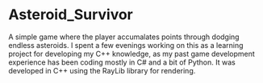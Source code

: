 # Asteroid_Survivor
A simple game where the player accumalates points through dodging endless asteroids. I spent a few evenings working on this as a learning project for developing my C++ knowledge, as my past game development experience has been coding mostly in C# and a bit of Python. It was developed in C++ using the RayLib library for rendering.
